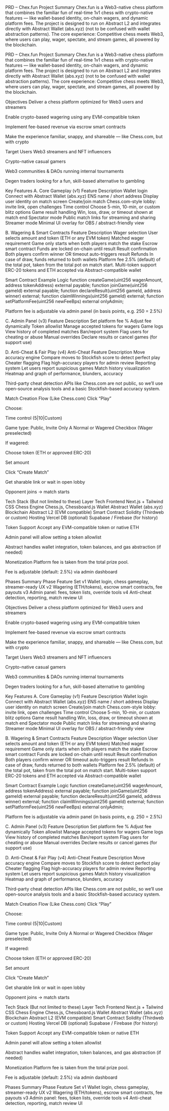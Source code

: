 PRD – Chex.fun
Project Summary
Chex.fun is a Web3-native chess platform that combines the familiar fun of real-time 1v1 chess with crypto-native features — like wallet-based identity, on-chain wagers, and dynamic platform fees. The project is designed to run on Abstract L2 and integrates directly with Abstract Wallet (abs.xyz) (not to be confused with wallet abstraction patterns).
The core experience:
Competitive chess meets Web3, where users can play, wager, spectate, and stream games, all powered by the blockchain.


PRD – Chex.fun
Project Summary
Chex.fun is a Web3-native chess platform that combines the familiar fun of real-time 1v1 chess with crypto-native features — like wallet-based identity, on-chain wagers, and dynamic platform fees. The project is designed to run on Abstract L2 and integrates directly with Abstract Wallet (abs.xyz) (not to be confused with wallet abstraction patterns).
The core experience:
Competitive chess meets Web3, where users can play, wager, spectate, and stream games, all powered by the blockchain.

Objectives
Deliver a chess platform optimized for Web3 users and streamers


Enable crypto-based wagering using any EVM-compatible token


Implement fee-based revenue via escrow smart contracts


Make the experience familiar, snappy, and shareable — like Chess.com, but with crypto



Target Users
Web3 streamers and NFT influencers


Crypto-native casual gamers


Web3 communities & DAOs running internal tournaments


Degen traders looking for a fun, skill-based alternative to gambling



Key Features
A. Core Gameplay (v1)
Feature
Description
Wallet login
Connect with Abstract Wallet (abs.xyz)
ENS name / short address
Display user identity on match screen
Create/join match
Chess.com-style lobby: invite link, open challenges
Time control
Choose 5-min, 10-min, or custom blitz options
Game result handling
Win, loss, draw, or timeout shown at match end
Spectator mode
Public match links for streaming and sharing
Streamer mode
Minimal UI overlay for OBS / abstract-friendly view


B. Wagering & Smart Contracts 
Feature
Description
Wager selection
User selects amount and token (ETH or any EVM token)
Matched wager requirement
Game only starts when both players match the stake
Escrow smart contract
Funds are locked on-chain until result
Result confirmation
Both players confirm winner OR timeout auto-triggers result
Refunds
In case of draw, funds returned to both wallets
Platform fee
2.5% (default) of the total pot, taken from the total pot on match start.
Multi-token support
ERC-20 tokens and ETH accepted via Abstract-compatible wallet



Smart Contract Example Logic
function createGame(uint256 wagerAmount, address tokenAddress) external payable;
function joinGame(uint256 gameId) external payable;
function declareResult(uint256 gameId, address winner) external;
function claimWinnings(uint256 gameId) external;
function setPlatformFee(uint256 newFeeBps) external onlyAdmin;

Platform fee is adjustable via admin panel (in basis points, e.g. 250 = 2.5%)

C. Admin Panel (v3)
Feature
Description
Set platform fee %
Adjust fee dynamically 
Token allowlist
Manage accepted tokens for wagers
Game logs
View history of completed matches
Ban/report system
Flag users for cheating or abuse
Manual overrides
Declare results or cancel games (for support use)


D. Anti-Cheat & Fair Play (v4)
Anti-Cheat Feature
Description
Move accuracy engine
Compare moves to Stockfish score to detect perfect play
Cheater flagging
Flag high-accuracy players for admin review
Reporting system
Let users report suspicious games
Match history visualization
Heatmap and graph of performance, blunders, accuracy

Third-party cheat detection APIs like Chess.com are not public, so we’ll use open-source analysis tools and a basic Stockfish-based accuracy system.

Match Creation Flow (Like Chess.com)
Click “Play”


Choose:


Time control (5|10|Custom)


Game type: Public, Invite Only
A Normal or Wagered Checkbox (Wager preselected)


If wagered:


Choose token (ETH or approved ERC-20)


Set amount


Click “Create Match”


Get sharable link or wait in open lobby


Opponent joins → match starts



Tech Stack (But not limited to these)
Layer
Tech
Frontend
Next.js + Tailwind CSS
Chess Engine
Chess.js, Chessboard.js
Wallet
Abstract Wallet (abs.xyz)
Blockchain
Abstract L2 (EVM compatible)
Smart Contract
Solidity (Thirdweb or custom)
Hosting
Vercel
DB (optional)
Supabase / Firebase (for history)


Token Support
Accept any EVM-compatible token or native ETH


Admin panel will allow setting a token allowlist


Abstract handles wallet integration, token balances, and gas abstraction (if needed)



Monetization
Platform fee is taken from the total prize pool.


Fee is adjustable (default: 2.5%) via admin dashboard



Phases Summary
Phase
Feature Set
v1
Wallet login, chess gameplay, streamer-ready UX
v2
Wagering (ETH/tokens), escrow smart contracts, fee payouts
v3
Admin panel: fees, token lists, override tools
v4
Anti-cheat detection, reporting, match review UI







Objectives
Deliver a chess platform optimized for Web3 users and streamers


Enable crypto-based wagering using any EVM-compatible token


Implement fee-based revenue via escrow smart contracts


Make the experience familiar, snappy, and shareable — like Chess.com, but with crypto



Target Users
Web3 streamers and NFT influencers


Crypto-native casual gamers


Web3 communities & DAOs running internal tournaments


Degen traders looking for a fun, skill-based alternative to gambling



Key Features
A. Core Gameplay (v1)
Feature
Description
Wallet login
Connect with Abstract Wallet (abs.xyz)
ENS name / short address
Display user identity on match screen
Create/join match
Chess.com-style lobby: invite link, open challenges
Time control
Choose 5-min, 10-min, or custom blitz options
Game result handling
Win, loss, draw, or timeout shown at match end
Spectator mode
Public match links for streaming and sharing
Streamer mode
Minimal UI overlay for OBS / abstract-friendly view


B. Wagering & Smart Contracts 
Feature
Description
Wager selection
User selects amount and token (ETH or any EVM token)
Matched wager requirement
Game only starts when both players match the stake
Escrow smart contract
Funds are locked on-chain until result
Result confirmation
Both players confirm winner OR timeout auto-triggers result
Refunds
In case of draw, funds returned to both wallets
Platform fee
2.5% (default) of the total pot, taken from the total pot on match start.
Multi-token support
ERC-20 tokens and ETH accepted via Abstract-compatible wallet



Smart Contract Example Logic
function createGame(uint256 wagerAmount, address tokenAddress) external payable;
function joinGame(uint256 gameId) external payable;
function declareResult(uint256 gameId, address winner) external;
function claimWinnings(uint256 gameId) external;
function setPlatformFee(uint256 newFeeBps) external onlyAdmin;

Platform fee is adjustable via admin panel (in basis points, e.g. 250 = 2.5%)

C. Admin Panel (v3)
Feature
Description
Set platform fee %
Adjust fee dynamically 
Token allowlist
Manage accepted tokens for wagers
Game logs
View history of completed matches
Ban/report system
Flag users for cheating or abuse
Manual overrides
Declare results or cancel games (for support use)


D. Anti-Cheat & Fair Play (v4)
Anti-Cheat Feature
Description
Move accuracy engine
Compare moves to Stockfish score to detect perfect play
Cheater flagging
Flag high-accuracy players for admin review
Reporting system
Let users report suspicious games
Match history visualization
Heatmap and graph of performance, blunders, accuracy

Third-party cheat detection APIs like Chess.com are not public, so we’ll use open-source analysis tools and a basic Stockfish-based accuracy system.

Match Creation Flow (Like Chess.com)
Click “Play”


Choose:


Time control (5|10|Custom)


Game type: Public, Invite Only
A Normal or Wagered Checkbox (Wager preselected)


If wagered:


Choose token (ETH or approved ERC-20)


Set amount


Click “Create Match”


Get sharable link or wait in open lobby


Opponent joins → match starts



Tech Stack (But not limited to these)
Layer
Tech
Frontend
Next.js + Tailwind CSS
Chess Engine
Chess.js, Chessboard.js
Wallet
Abstract Wallet (abs.xyz)
Blockchain
Abstract L2 (EVM compatible)
Smart Contract
Solidity (Thirdweb or custom)
Hosting
Vercel
DB (optional)
Supabase / Firebase (for history)


Token Support
Accept any EVM-compatible token or native ETH


Admin panel will allow setting a token allowlist


Abstract handles wallet integration, token balances, and gas abstraction (if needed)



Monetization
Platform fee is taken from the total prize pool.


Fee is adjustable (default: 2.5%) via admin dashboard



Phases Summary
Phase
Feature Set
v1
Wallet login, chess gameplay, streamer-ready UX
v2
Wagering (ETH/tokens), escrow smart contracts, fee payouts
v3
Admin panel: fees, token lists, override tools
v4
Anti-cheat detection, reporting, match review UI



